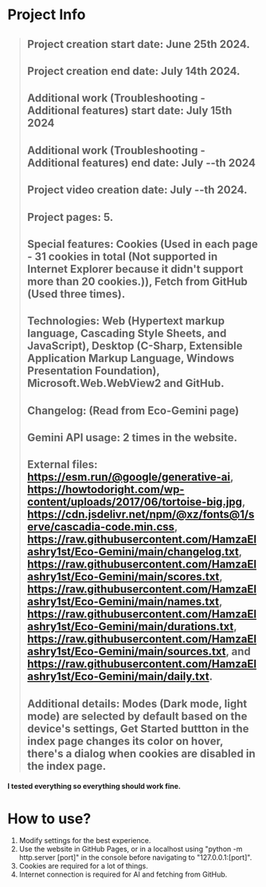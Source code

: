 # Project Info
> ## Project creation start date:  **June 25th 2024**.
> ## Project creation end date:  **July 14th 2024**.
> ## Additional work (Troubleshooting - Additional features) start date: **July 15th 2024**
> ## Additional work (Troubleshooting - Additional features) end date: **July --th 2024**
> ## Project video creation date: July --th 2024.
> ## Project pages: 5.
> ## Special features: Cookies (Used in each page - 31 cookies in total (Not supported in Internet Explorer because it didn't support more than 20 cookies.)), Fetch from GitHub (Used three times).
> ## Technologies: Web (Hypertext markup language, Cascading Style Sheets, and JavaScript), Desktop (C-Sharp, Extensible Application Markup Language, Windows Presentation Foundation), Microsoft.Web.WebView2 and GitHub.
> ## Changelog: (Read from Eco-Gemini page)
> ## Gemini API usage: 2 times in the website.
> ## External files: https://esm.run/@google/generative-ai, https://howtodoright.com/wp-content/uploads/2017/06/tortoise-big.jpg, https://cdn.jsdelivr.net/npm/@xz/fonts@1/serve/cascadia-code.min.css, https://raw.githubusercontent.com/HamzaElashry1st/Eco-Gemini/main/changelog.txt, https://raw.githubusercontent.com/HamzaElashry1st/Eco-Gemini/main/scores.txt, https://raw.githubusercontent.com/HamzaElashry1st/Eco-Gemini/main/names.txt,  https://raw.githubusercontent.com/HamzaElashry1st/Eco-Gemini/main/durations.txt, https://raw.githubusercontent.com/HamzaElashry1st/Eco-Gemini/main/sources.txt, and https://raw.githubusercontent.com/HamzaElashry1st/Eco-Gemini/main/daily.txt.
> ## Additional details: Modes (Dark mode, light mode) are selected by default based on the device's settings, Get Started buttton in the index page changes its color on hover, there's a dialog when cookies are disabled in the index page.

#### I tested everything so everything should work fine.

# How to use?
1. Modify settings for the best experience.
2. Use the website in GitHub Pages, or in a localhost using "python -m http.server [port]" in the console before navigating to "127.0.0.1:[port]".
3. Cookies are required for a lot of things.
4. Internet connection is required for AI and fetching from GitHub.